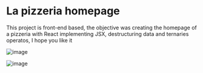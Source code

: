 # La pizzeria homepage

This project is front-end based, the objective was creating the homepage of a pizzeria with React implementing JSX, destructuring data and ternaries operatos, I hope you like it

![image](https://github.com/Diego-flowerss/pizzeriaHomePage/assets/40528276/6d7f7e28-6701-46d8-8055-8e44089a040c)

![image](https://github.com/Diego-flowerss/pizzeriaHomePage/assets/40528276/c6c2f1b5-674a-4059-a1d2-727196571eab)
